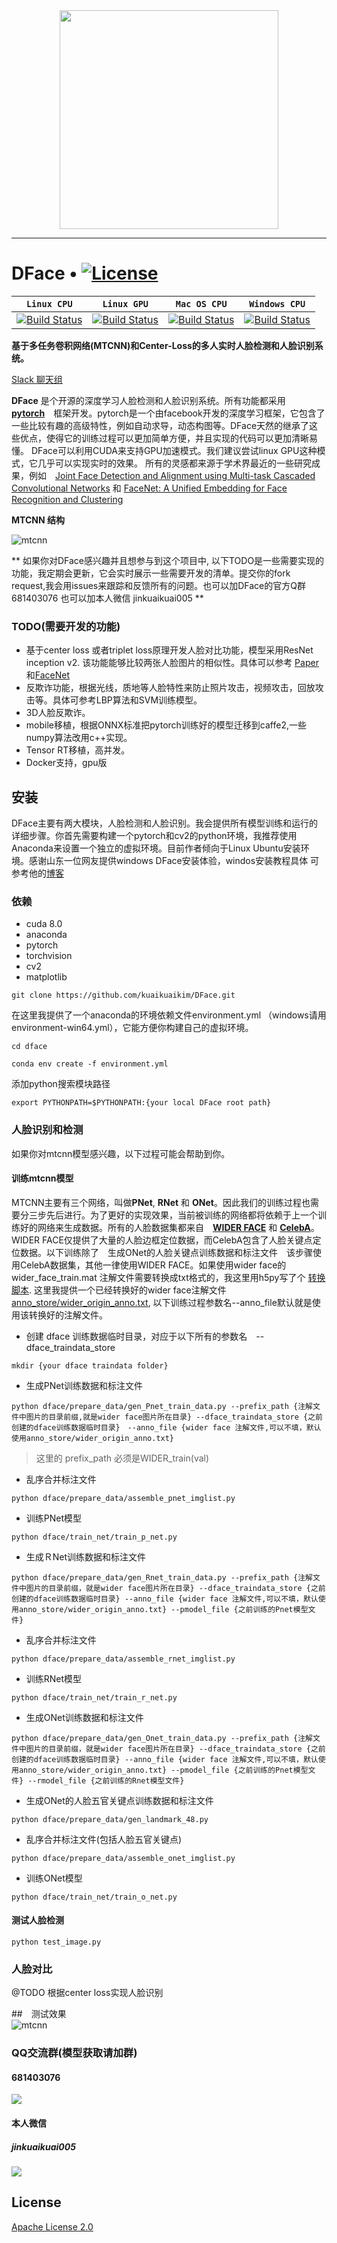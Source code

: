 <div align=center>
<img src="http://affluent.oss-cn-hangzhou.aliyuncs.com/html/images/dface_logo.png" width="350">
</div>

-----------------
# DFace • [![License](http://pic.dface.io/apache2.svg)](https://opensource.org/licenses/Apache-2.0)


| **`Linux CPU`** | **`Linux GPU`** | **`Mac OS CPU`** | **`Windows CPU`** |
|-----------------|---------------------|------------------|-------------------|
| [![Build Status](http://pic.dface.io/pass.svg)](http://pic.dface.io/pass.svg) | [![Build Status](http://pic.dface.io/pass.svg)](http://pic.dface.io/pass.svg) | [![Build Status](http://pic.dface.io/pass.svg)](http://pic.dface.io/pass.svg) | [![Build Status](http://pic.dface.io/pass.svg)](http://pic.dface.io/pass.svg) |


**基于多任务卷积网络(MTCNN)和Center-Loss的多人实时人脸检测和人脸识别系统。**


[Slack 聊天组](https://dfaceio.slack.com/)  



**DFace** 是个开源的深度学习人脸检测和人脸识别系统。所有功能都采用　**[pytorch](https://github.com/pytorch/pytorch)**　框架开发。pytorch是一个由facebook开发的深度学习框架，它包含了一些比较有趣的高级特性，例如自动求导，动态构图等。DFace天然的继承了这些优点，使得它的训练过程可以更加简单方便，并且实现的代码可以更加清晰易懂。
DFace可以利用CUDA来支持GPU加速模式。我们建议尝试linux GPU这种模式，它几乎可以实现实时的效果。
所有的灵感都来源于学术界最近的一些研究成果，例如　[Joint Face Detection and Alignment using Multi-task Cascaded Convolutional Networks](https://arxiv.org/abs/1604.02878) 和 [FaceNet: A Unified Embedding for Face Recognition and Clustering](https://arxiv.org/abs/1503.03832)


**MTCNN 结构**　　

![mtcnn](http://affluent.oss-cn-hangzhou.aliyuncs.com/html/images/mtcnn_st.png)


** 如果你对DFace感兴趣并且想参与到这个项目中, 以下TODO是一些需要实现的功能，我定期会更新，它会实时展示一些需要开发的清单。提交你的fork request,我会用issues来跟踪和反馈所有的问题。也可以加DFace的官方Q群 681403076 也可以加本人微信 jinkuaikuai005 **

###  TODO(需要开发的功能)
- 基于center loss 或者triplet loss原理开发人脸对比功能，模型采用ResNet inception v2. 该功能能够比较两张人脸图片的相似性。具体可以参考 [Paper](https://arxiv.org/abs/1503.03832)和[FaceNet](https://github.com/davidsandberg/facenet)
- 反欺诈功能，根据光线，质地等人脸特性来防止照片攻击，视频攻击，回放攻击等。具体可参考LBP算法和SVM训练模型。
- 3D人脸反欺诈。
- mobile移植，根据ONNX标准把pytorch训练好的模型迁移到caffe2,一些numpy算法改用c++实现。
- Tensor RT移植，高并发。
- Docker支持，gpu版

## 安装
DFace主要有两大模块，人脸检测和人脸识别。我会提供所有模型训练和运行的详细步骤。你首先需要构建一个pytorch和cv2的python环境，我推荐使用Anaconda来设置一个独立的虚拟环境。目前作者倾向于Linux Ubuntu安装环境。感谢山东一位网友提供windows DFace安装体验，windos安装教程具体
可参考他的[博客](http://www.alearner.top/index.php/2017/12/23/dface-pytorch-win64-gpu)


### 依赖
* cuda 8.0
* anaconda
* pytorch
* torchvision
* cv2
* matplotlib

```shell
git clone https://github.com/kuaikuaikim/DFace.git
```

在这里我提供了一个anaconda的环境依赖文件environment.yml （windows请用environment-win64.yml），它能方便你构建自己的虚拟环境。

```shell
cd dface  

conda env create -f environment.yml
```

添加python搜索模块路径  

```shell
export PYTHONPATH=$PYTHONPATH:{your local DFace root path}
```



### 人脸识别和检测

如果你对mtcnn模型感兴趣，以下过程可能会帮助到你。

#### 训练mtcnn模型

MTCNN主要有三个网络，叫做**PNet**, **RNet** 和 **ONet**。因此我们的训练过程也需要分三步先后进行。为了更好的实现效果，当前被训练的网络都将依赖于上一个训练好的网络来生成数据。所有的人脸数据集都来自　**[WIDER FACE](http://mmlab.ie.cuhk.edu.hk/projects/WIDERFace/)** 和 **[CelebA](http://mmlab.ie.cuhk.edu.hk/projects/CelebA.html)**。WIDER FACE仅提供了大量的人脸边框定位数据，而CelebA包含了人脸关键点定位数据。以下训练除了　生成ONet的人脸关键点训练数据和标注文件　该步骤使用CelebA数据集，其他一律使用WIDER FACE。如果使用wider face的 wider_face_train.mat 注解文件需要转换成txt格式的，我这里用h5py写了个 [转换脚本](https://github.com/kuaikuaikim/DFace/blob/master/dface/prepare_data/widerface_annotation_gen/transform.py). 这里我提供一个已经转换好的wider face注解文件 [anno_store/wider_origin_anno.txt](https://github.com/kuaikuaikim/DFace/blob/master/anno_store/info/wider_origin_anno.txt), 以下训练过程参数名--anno_file默认就是使用该转换好的注解文件。

  
* 创建 dface 训练数据临时目录，对应于以下所有的参数名　--dface_traindata_store
```shell
mkdir {your dface traindata folder}
```


* 生成PNet训练数据和标注文件

```shell
python dface/prepare_data/gen_Pnet_train_data.py --prefix_path {注解文件中图片的目录前缀,就是wider face图片所在目录} --dface_traindata_store {之前创建的dface训练数据临时目录}　--anno_file {wider face 注解文件,可以不填，默认使用anno_store/wider_origin_anno.txt}
```
> 这里的 prefix_path 必须是WIDER_train(val)
* 乱序合并标注文件

```shell
python dface/prepare_data/assemble_pnet_imglist.py
```

* 训练PNet模型


```shell
python dface/train_net/train_p_net.py
```
* 生成ＲNet训练数据和标注文件

```shell
python dface/prepare_data/gen_Rnet_train_data.py --prefix_path {注解文件中图片的目录前缀，就是wider face图片所在目录} --dface_traindata_store {之前创建的dface训练数据临时目录} --anno_file {wider face 注解文件,可以不填，默认使用anno_store/wider_origin_anno.txt} --pmodel_file {之前训练的Pnet模型文件}
```
* 乱序合并标注文件

```shell
python dface/prepare_data/assemble_rnet_imglist.py
```

* 训练RNet模型

```shell
python dface/train_net/train_r_net.py
```

* 生成ONet训练数据和标注文件

```shell
python dface/prepare_data/gen_Onet_train_data.py --prefix_path {注解文件中图片的目录前缀，就是wider face图片所在目录} --dface_traindata_store {之前创建的dface训练数据临时目录} --anno_file {wider face 注解文件,可以不填，默认使用anno_store/wider_origin_anno.txt} --pmodel_file {之前训练的Pnet模型文件} --rmodel_file {之前训练的Rnet模型文件}
```

* 生成ONet的人脸五官关键点训练数据和标注文件

```shell
python dface/prepare_data/gen_landmark_48.py
```

* 乱序合并标注文件(包括人脸五官关键点)

```shell
python dface/prepare_data/assemble_onet_imglist.py
```

* 训练ONet模型

```shell
python dface/train_net/train_o_net.py
```

#### 测试人脸检测
```shell
python test_image.py
```    

### 人脸对比  

@TODO 根据center loss实现人脸识别

##　测试效果  
![mtcnn](http://affluent.oss-cn-hangzhou.aliyuncs.com/html/images/dface_demoall.PNG)  


### QQ交流群(模型获取请加群)  

#### 681403076 
 
![](http://affluent.oss-cn-hangzhou.aliyuncs.com/html/images/dfaceqqsm.png)

#### 本人微信  

##### jinkuaikuai005  

![](http://affluent.oss-cn-hangzhou.aliyuncs.com/html/images/perqr.jpg)  



## License

[Apache License 2.0](LICENSE)

